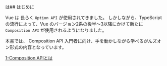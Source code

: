 は## はじめに

Vue は 長らく `Option API` が使用されてきました。
しかしながら、TypeScript の流行によって、Vue のバージョン2系の後半～3以降にかけて新たに `Composition API` が使用されるようになりました。

本書では、 Composition API 入門者に向け、手を動かしながら学べるがんズオン形式の内容となっています。

[1-Composition APIとは](./1-what-is-composition-api.md)